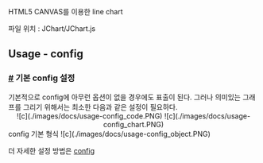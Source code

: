 
<p>
	HTML5 CANVAS를 이용한 line chart
</p>
<p>
	파일 위치 : JChart/JChart.js
</p>


<section class="content">

# Usage - config

### [#](#config) 기본 config 설정

<section>기본적으로 config에 아무런 옵션이 없을 경우에도 표출이 된다. 그러나 의미있는 그래프를 그리기 위해서는 최소한  
다음과 같은 설정이 필요하다.  

<div style="text-align: center;">![c](./images/docs/usage-config_code.PNG) ![c](./images/docs/usage-config_chart.PNG)</div>

<div class="codeDes"><span class="note_title">config 기본 형식</span> ![c](./images/docs/usage-config_object.PNG)  

더 자세한 설정 방법은 [config](api_3-1.html#config)</div>

</section>

</section>
